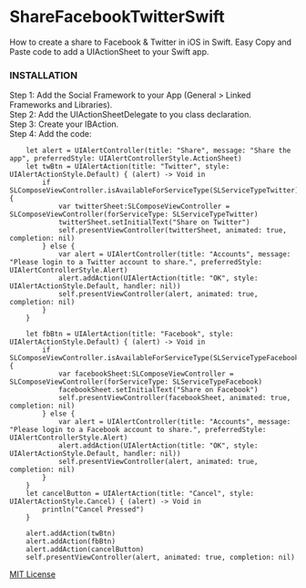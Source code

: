 # ShareFacebookTwitterSwift
How to create a share to Facebook & Twitter in iOS in Swift.
Easy Copy and Paste code to add a UIActionSheet to your Swift app.

<h3>INSTALLATION</h3>

Step 1: Add the Social Framework to your App (General > Linked Frameworks and Libraries). <br>
Step 2: Add the UIActionSheetDelegate to you class declaration. <br>
Step 3: Create your IBAction. <br>
Step 4: Add the code: <br>

         
        let alert = UIAlertController(title: "Share", message: "Share the app", preferredStyle: UIAlertControllerStyle.ActionSheet)
        let twBtn = UIAlertAction(title: "Twitter", style: UIAlertActionStyle.Default) { (alert) -> Void in
            if SLComposeViewController.isAvailableForServiceType(SLServiceTypeTwitter){
                var twitterSheet:SLComposeViewController = SLComposeViewController(forServiceType: SLServiceTypeTwitter)
                twitterSheet.setInitialText("Share on Twitter")
                self.presentViewController(twitterSheet, animated: true, completion: nil)
            } else {
                var alert = UIAlertController(title: "Accounts", message: "Please login to a Twitter account to share.", preferredStyle: UIAlertControllerStyle.Alert)
                alert.addAction(UIAlertAction(title: "OK", style: UIAlertActionStyle.Default, handler: nil))
                self.presentViewController(alert, animated: true, completion: nil)
            }
        }
    
        let fbBtn = UIAlertAction(title: "Facebook", style: UIAlertActionStyle.Default) { (alert) -> Void in
            if SLComposeViewController.isAvailableForServiceType(SLServiceTypeFacebook){
                var facebookSheet:SLComposeViewController = SLComposeViewController(forServiceType: SLServiceTypeFacebook)
                facebookSheet.setInitialText("Share on Facebook")
                self.presentViewController(facebookSheet, animated: true, completion: nil)
            } else {
                var alert = UIAlertController(title: "Accounts", message: "Please login to a Facebook account to share.", preferredStyle: UIAlertControllerStyle.Alert)
                alert.addAction(UIAlertAction(title: "OK", style: UIAlertActionStyle.Default, handler: nil))
                self.presentViewController(alert, animated: true, completion: nil)
            }
        }
        let cancelButton = UIAlertAction(title: "Cancel", style: UIAlertActionStyle.Cancel) { (alert) -> Void in
            println("Cancel Pressed")
        }
        
        alert.addAction(twBtn)
        alert.addAction(fbBtn)
        alert.addAction(cancelButton)
        self.presentViewController(alert, animated: true, completion: nil)



<a href="http://opensource.org/licenses/MIT">MIT License</a>
